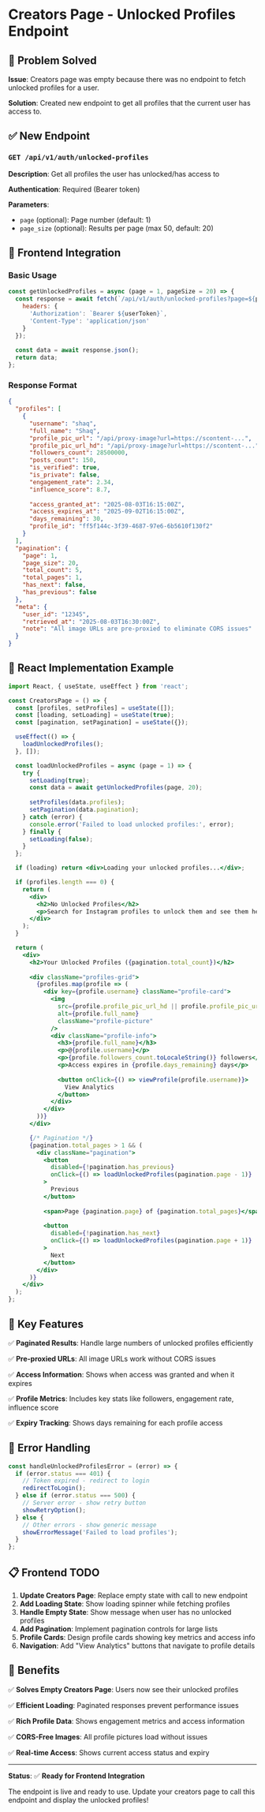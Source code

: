 # Creators Page - Unlocked Profiles Endpoint

## 🎯 Problem Solved

**Issue**: Creators page was empty because there was no endpoint to fetch unlocked profiles for a user.

**Solution**: Created new endpoint to get all profiles that the current user has access to.

## ✅ New Endpoint

### `GET /api/v1/auth/unlocked-profiles`

**Description**: Get all profiles the user has unlocked/has access to

**Authentication**: Required (Bearer token)

**Parameters**:
- `page` (optional): Page number (default: 1)
- `page_size` (optional): Results per page (max 50, default: 20)

## 📝 Frontend Integration

### Basic Usage
```javascript
const getUnlockedProfiles = async (page = 1, pageSize = 20) => {
  const response = await fetch(`/api/v1/auth/unlocked-profiles?page=${page}&page_size=${pageSize}`, {
    headers: {
      'Authorization': `Bearer ${userToken}`,
      'Content-Type': 'application/json'
    }
  });
  
  const data = await response.json();
  return data;
};
```

### Response Format
```json
{
  "profiles": [
    {
      "username": "shaq",
      "full_name": "Shaq",
      "profile_pic_url": "/api/proxy-image?url=https://scontent-...",
      "profile_pic_url_hd": "/api/proxy-image?url=https://scontent-...",
      "followers_count": 28500000,
      "posts_count": 150,
      "is_verified": true,
      "is_private": false,
      "engagement_rate": 2.34,
      "influence_score": 8.7,
      
      "access_granted_at": "2025-08-03T16:15:00Z",
      "access_expires_at": "2025-09-02T16:15:00Z", 
      "days_remaining": 30,
      "profile_id": "ff5f144c-3f39-4687-97e6-6b5610f130f2"
    }
  ],
  "pagination": {
    "page": 1,
    "page_size": 20,
    "total_count": 5,
    "total_pages": 1,
    "has_next": false,
    "has_previous": false
  },
  "meta": {
    "user_id": "12345",
    "retrieved_at": "2025-08-03T16:30:00Z",
    "note": "All image URLs are pre-proxied to eliminate CORS issues"
  }
}
```

## 🔄 React Implementation Example

```jsx
import React, { useState, useEffect } from 'react';

const CreatorsPage = () => {
  const [profiles, setProfiles] = useState([]);
  const [loading, setLoading] = useState(true);
  const [pagination, setPagination] = useState({});

  useEffect(() => {
    loadUnlockedProfiles();
  }, []);

  const loadUnlockedProfiles = async (page = 1) => {
    try {
      setLoading(true);
      const data = await getUnlockedProfiles(page, 20);
      
      setProfiles(data.profiles);
      setPagination(data.pagination);
    } catch (error) {
      console.error('Failed to load unlocked profiles:', error);
    } finally {
      setLoading(false);
    }
  };

  if (loading) return <div>Loading your unlocked profiles...</div>;

  if (profiles.length === 0) {
    return (
      <div>
        <h2>No Unlocked Profiles</h2>
        <p>Search for Instagram profiles to unlock them and see them here.</p>
      </div>
    );
  }

  return (
    <div>
      <h2>Your Unlocked Profiles ({pagination.total_count})</h2>
      
      <div className="profiles-grid">
        {profiles.map(profile => (
          <div key={profile.username} className="profile-card">
            <img 
              src={profile.profile_pic_url_hd || profile.profile_pic_url} 
              alt={profile.full_name}
              className="profile-picture"
            />
            <div className="profile-info">
              <h3>{profile.full_name}</h3>
              <p>@{profile.username}</p>
              <p>{profile.followers_count.toLocaleString()} followers</p>
              <p>Access expires in {profile.days_remaining} days</p>
              
              <button onClick={() => viewProfile(profile.username)}>
                View Analytics
              </button>
            </div>
          </div>
        ))}
      </div>

      {/* Pagination */}
      {pagination.total_pages > 1 && (
        <div className="pagination">
          <button 
            disabled={!pagination.has_previous}
            onClick={() => loadUnlockedProfiles(pagination.page - 1)}
          >
            Previous
          </button>
          
          <span>Page {pagination.page} of {pagination.total_pages}</span>
          
          <button 
            disabled={!pagination.has_next}
            onClick={() => loadUnlockedProfiles(pagination.page + 1)}
          >
            Next
          </button>
        </div>
      )}
    </div>
  );
};
```

## 🎨 Key Features

✅ **Paginated Results**: Handle large numbers of unlocked profiles efficiently

✅ **Pre-proxied URLs**: All image URLs work without CORS issues

✅ **Access Information**: Shows when access was granted and when it expires

✅ **Profile Metrics**: Includes key stats like followers, engagement rate, influence score

✅ **Expiry Tracking**: Shows days remaining for each profile access

## 🔧 Error Handling

```javascript
const handleUnlockedProfilesError = (error) => {
  if (error.status === 401) {
    // Token expired - redirect to login
    redirectToLogin();
  } else if (error.status === 500) {
    // Server error - show retry button
    showRetryOption();
  } else {
    // Other errors - show generic message
    showErrorMessage('Failed to load profiles');
  }
};
```

## 📋 Frontend TODO

1. **Update Creators Page**: Replace empty state with call to new endpoint
2. **Add Loading State**: Show loading spinner while fetching profiles  
3. **Handle Empty State**: Show message when user has no unlocked profiles
4. **Add Pagination**: Implement pagination controls for large lists
5. **Profile Cards**: Design profile cards showing key metrics and access info
6. **Navigation**: Add "View Analytics" buttons that navigate to profile details

## 🚀 Benefits

✅ **Solves Empty Creators Page**: Users now see their unlocked profiles

✅ **Efficient Loading**: Paginated responses prevent performance issues

✅ **Rich Profile Data**: Shows engagement metrics and access information  

✅ **CORS-Free Images**: All profile pictures load without issues

✅ **Real-time Access**: Shows current access status and expiry

---

**Status**: ✅ **Ready for Frontend Integration**

The endpoint is live and ready to use. Update your creators page to call this endpoint and display the unlocked profiles!